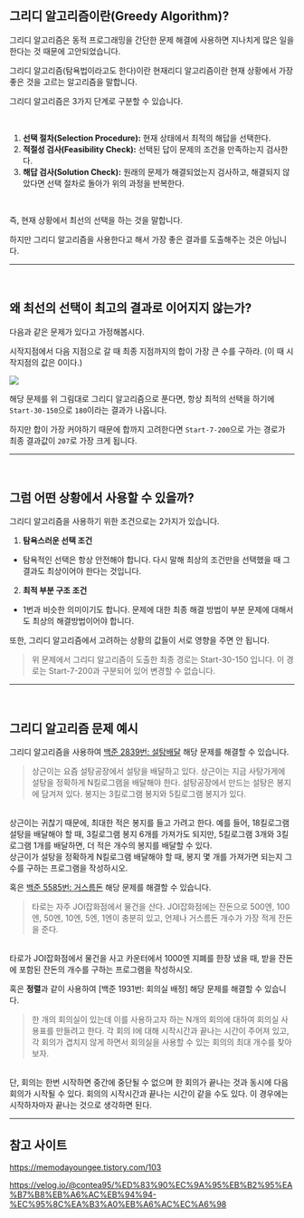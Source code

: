 ## 그리디 알고리즘이란(Greedy Algorithm)?

그리디 알고리즘은 동적 프로그래밍을 간단한 문제 해결에 사용하면 지나치게 많은 일을 한다는 것 때문에 고안되었습니다.

그리디 알고리즘(탐욕법이라고도 한다)이란 현재리디 알고리즘이란 현재 상황에서 가장 좋은 것을 고르는 알고리즘을 말합니다.

그리디 알고리즘은 3가지 단계로 구분할 수 있습니다.

<br>

1. **선택 절차(Selection Procedure):** 현재 상태에서 최적의 해답을 선택한다.
2. **적절성 검사(Feasibility Check):** 선택된 답이 문제의 조건을 만족하는지 검사한다.
3. **해답 검사(Solution Check):** 원래의 문제가 해결되었는지 검사하고, 해결되지 않았다면 선택 절차로 돌아가 위의 과정을 반복한다.

<br>

즉, 현재 상황에서 최선의 선택을 하는 것을 말합니다.

하지만 그리디 알고리즘을 사용한다고 해서 가장 좋은 결과를 도출해주는 것은 아닙니다.

---

<br>

## 왜 최선의 선택이 최고의 결과로 이어지지 않는가?

다음과 같은 문제가 있다고 가정해봅시다.

시작지점에서 다음 지점으로 갈 때 최종 지점까지의 합이 가장 큰 수를 구하라.
(이 때 시작지점의 값은 0이다.)

![](https://velog.velcdn.com/images/kid_an/post/3525bb45-ca83-4720-9c52-4f14721899ec/image.png)


해당 문제를 위 그림대로 그리디 알고리즘으로 푼다면, 항상 최적의 선택을 하기에 `Start-30-150`으로 `180`이라는 결과가 나옵니다.

하지만 합이 가장 커야하기 때문에 합까지 고려한다면 `Start-7-200`으로 가는 경로가 최종 결과값이 `207`로 가장 크게 됩니다.

---

<br>

## 그럼 어떤 상황에서 사용할 수 있을까?

그리디 알고리즘을 사용하기 위한 조건으로는 2가지가 있습니다.

1. **탐욕스러운 선택 조건**
- 탐욕적인 선택은 항상 안전해야 합니다. 다시 말해 최상의 조건만을 선택했을 때 그 결과도 최상이어야 한다는 것입니다.

2. **최적 부분 구조 조건**
- 1번과 비슷한 의미이기도 합니다. 문제에 대한 최종 해결 방법이 부분 문제에 대해서도 최상의 해결방법이어야 합니다.

또한, 그리디 알고리즘에서 고려하는 상황의 값들이 서로 영향을 주면 안 됩니다.

> 위 문제에서 그리디 알고리즘이 도출한 최종 경로는 Start-30-150 입니다. 이 경로는 Start-7-200과 구분되어 있어 변경할 수 없습니다.

---

<br>

## 그리디 알고리즘 문제 예시

그리디 알고리즘을 사용하여 [백준 2839번: 설탕배달](https://www.acmicpc.net/problem/2839) 해당 문제를 해결할 수 있습니다.

> 상근이는 요즘 설탕공장에서 설탕을 배달하고 있다. 상근이는 지금 사탕가게에 설탕을 정확하게 N킬로그램을 배달해야 한다. 설탕공장에서 만드는 설탕은 봉지에 담겨져 있다. 봉지는 3킬로그램 봉지와 5킬로그램 봉지가 있다.
<br>
상근이는 귀찮기 때문에, 최대한 적은 봉지를 들고 가려고 한다. 예를 들어, 18킬로그램 설탕을 배달해야 할 때, 3킬로그램 봉지 6개를 가져가도 되지만, 5킬로그램 3개와 3킬로그램 1개를 배달하면, 더 적은 개수의 봉지를 배달할 수 있다.
<br>
상근이가 설탕을 정확하게 N킬로그램 배달해야 할 때, 봉지 몇 개를 가져가면 되는지 그 수를 구하는 프로그램을 작성하시오.

<br>

혹은 [백준 5585번: 거스름돈](https://www.acmicpc.net/problem/5585) 해당 문제를 해결할 수 있습니다.

>타로는 자주 JOI잡화점에서 물건을 산다. JOI잡화점에는 잔돈으로 500엔, 100엔, 50엔, 10엔, 5엔, 1엔이 충분히 있고, 언제나 거스름돈 개수가 가장 적게 잔돈을 준다.
<br>
타로가 JOI잡화점에서 물건을 사고 카운터에서 1000엔 지폐를 한장 냈을 때, 받을 잔돈에 포함된 잔돈의 개수를 구하는 프로그램을 작성하시오.

<br>

혹은 **정렬**과 같이 사용하여 [백준 1931번: 회의실 배정] 해당 문제를 해결할 수 있습니다.

>한 개의 회의실이 있는데 이를 사용하고자 하는 N개의 회의에 대하여 회의실 사용표를 만들려고 한다. 각 회의 I에 대해 시작시간과 끝나는 시간이 주어져 있고, 각 회의가 겹치지 않게 하면서 회의실을 사용할 수 있는 회의의 최대 개수를 찾아보자.
<br>
단, 회의는 한번 시작하면 중간에 중단될 수 없으며 한 회의가 끝나는 것과 동시에 다음 회의가 시작될 수 있다. 회의의 시작시간과 끝나는 시간이 같을 수도 있다. 이 경우에는 시작하자마자 끝나는 것으로 생각하면 된다.

---

## 참고 사이트

https://memodayoungee.tistory.com/103

https://velog.io/@contea95/%ED%83%90%EC%9A%95%EB%B2%95%EA%B7%B8%EB%A6%AC%EB%94%94-%EC%95%8C%EA%B3%A0%EB%A6%AC%EC%A6%98
